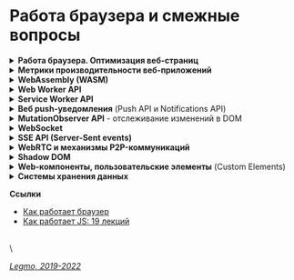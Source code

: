 # Работа браузера и смежные вопросы

<details>

<summary><strong>Работа браузера. Оптимизация веб-страниц</strong></summary>

* "дорогие" операции. `Relayout` / `repaint`
* "дорогие" операции чтения (getComputedStyle() и т.д.)

**Общая схема работы**

* Получение ресурсов (`Fetching`) - скачиваем
* Парсинг (`Parsing`)
  * `DOM` (Document Object Model) — абстрактное представление HTML-документа. Дерево
  * `CSSOM` (CSS Object Model) — абстрактное представление правил CSS в виде дерева.
    * Чтение стилей приостанавливает чтение кода страницы
    * Благодаря оптимизациям (например, сканеру предзагрузки) стили могут не блокировать чтение HTML,
    * Но они точно блокируют выполнение JS - в скрипте могут использоваться CSS-селекторы для выборки элементов.
  * по ходу натыкается на блокирующие элементы, например скрипты - приостанавливают обработку до своей полной загрузки.
* `Render Tree` - объединяет DOM и CSSOM в общее дерево рендеринга
  * в Render tree попадают только видимые элементы.
  * Для элементов у которых display: none, вычисления не будут производиться,
  * элементы с visibility: hidden будут участвовать в Layout/Reflow, так же как и псевдоэлементы, у которых имеется заполненное свойство content (div::before{content:”Hello”}), хотя их нет в DOM.
* `Layout` - вычисление позиции и размеров элементов.
  * «Расставляем» элементы на странице -> получаем `Layout tree`
  * все дальнейшие повторные операции правильнее называть `Reflow`. Иногда этот процесс называется просто Layout, во всех случаях.
  * Определение размеров и местоположений элементов происходит не за один проход по дереву, проход может происходить несколько раз, если элементы встречающиеся позже, влияют на предыдущие элементы. В целом это очень сложная процедура, требующая значительных вычислительных ресурсов.
  * если элементы не влияют на расположение и размеры других элементов, то их положение и размеры можно просчитать за один подход.
  * Именно поэтому при вёрстке макетов рекомендуется «находиться в потоке» — чтобы браузеру не приходилось несколько раз пересчитывать один и тот же элемент, так страница отрисовывается быстрее.
  * `Глобальный Layout` — процесс просчёта всего дерева полностью, то есть каждого элемента.
  * `Инкрементальный Layout` — просчитывает только часть.
* `Paint` - отрисовка
  * `Repaint` для последующих повторных операций.
  * Размера и положения элементов недостаточно чтобы отобразить страницу. Нужно знать каким образом «покрасить» эти элементы. На этапе Paint/Repaint браузер обходит Layout Tree и создает записи о том как будут отрисованы элементы на странице(позиция x,y, ширина, высота, цвет).
  * ресурсоемкий процесс, поэтому для хорошей отзывчивости вашей страницы, необходимо свести к минимуму операции которые вызывают Repaint. Вызвать Repaint могут изменения свойств color, background, visibility и подобных, в общем свойств которые не изменяют размеров и положения элемента
  * Если какие либо из этих свойств изменяются при анимации, тогда происходит Repaint элементов которые были затронуты и слои (об этом подробнее в разделе о Composite) к которым принадлежат эти элементы обрабатываются GPU.
  * каждый раз когда вызывается Reflow, за ним вероятнее всего последует Repaint элемента. То есть если вы измените элементу свойство width, произойдет Reflow, а затем и Repaint затронутых элементов.
* Композитинг (`Compositing`) — разделение содержимого страницы на «слои», которые браузер будет перерисовывать
  * Эти слои друг от друга не зависят, из-за чего изменение элемента в одном слое не затрагивает элементы из других слоёв, и перерисовывать их становится не нужно.
  * пора конечной отрисовки элементов на странице. Для этого браузер на этапе Composite группирует различные элементы по слоям, растрирует эти слои, то есть отрисовывает пиксели и затем объединяет эти слои в готовую страницу в отдельном потоке композитора (compositor thread ). Все это делается для повышения производительности страницы. Теперь при скролле страницы достаточно просто сдвинуть в необходимый отрисованный слой и заново объединить слои в потоке композитора.
  * Так как размеры слоев могут быть достаточно большими, поток композитора также разделяет их на части (Tiles) и отрисовывает в первую очередь те части, которые видны в данный момент в окне браузера.
  * Layout, и Paint работают за счёт CPU (central process unit), поэтому относительно медленные. Плавные анимации при таком раскладе невероятно дорогие.
  * Для плавных анимаций в браузерах предусмотрен композитинг (Compositing).
  * Именно из-за разнесения элементов по разным композиционным слоям свойство transform не так сильно нагружает браузер. Поэтому чтобы анимации не тормозили, их рекомендуется делать с применением transform и opacity.
  * этап Composite происходит в отдельном потоке композитора, а не в основном, то вычисления в JS никак не влияют на него. Даже если вся страница подвиснет из-за бесконечного цикла в JS, анимация которая реализована с помощью transform, opacity продолжит свое выполнение.
  * Благодаря тому что элементы расположены на отдельных слоях, Reflow и Repaint для элементов одного слоя не затрагивают элементы на остальных слоях, но бывают исключения
* `Reflow` (`Relayout`, `Layout`) и `Repaint` - перестановка и перерисовка
  * Браузер перерисовывает экран каждый раз, когда на странице происходят какие-то изменения.
  * Reflow срабатывает когда вы
    * меняете св-во стиля, которое отвечает за положение и размеры элемента — идёт Reflow всех элементов, на которые могут повлиять эти изменения
    * пытаетесь получить метрики элемента с помощью JS (`elem.getBoundingClientRect()`, `elem.offsetLeft`, `elem.clientLeft` и т.д.),
    * производите скроллинг
    * запускаете выполнение события.
  * Reflow могут быть подвергнуты как отдельные ветки Render Tree, так и все дерево.
  * Чем глубже вложенность элемента в Render Tree — тем больше элементов будут затронуты при Reflow. Поэтому сохраняйте структуру документа как можно более плоской.
  * Так же следует уменьшить количество CSS правил и избавиться от правил которые вы не используете.
  * Layout / Reflow происходит в основном потоке браузера — там же где исполняется JS, крутится Event Loop и т. д. Когда исполняется тяжелый JS-код, Reflow будет блокирован => интерактивность страницы также будет заблокирована.
  * Один цикл обновления (перерисовки страницы) — это `animation frame`.

**Общие рекомендации**

* Обращаться к DOM как можно реже.
  * Если обратился — сохрани элемент в переменной, чтоб не искать повторно
* Минимизируйте перерисовку (`Repaint`) и перестановку (`Reflow`).
  * Минимизировать изменения компоновки и геометрии (требуют перестановки Reflow, а потом Repaint):
    * Добавляются или удаляются визуальные элементы DOM
    * Элемент меняет положение
    * Элементы меняют размер (из-за полей, отступов, толщины границы, ширины, высоты и т. Д.)
    * Изменения содержимого, например, изменения текста или изображения заменены на другой размер
    * Отрисовка начальной страницы
    * Размер окна браузера изменен
  * Объединить несколько изменений DOM и изменений стиля в один пакет и применить их все сразу.
  *
  * ПОЧЕМУ:
    * `Reflow` / `Relayout`. Когда изменяется геометрия элемента (ширина и высота) - браузер пересчитывает геометрическое значение элемента и геометрию / положение других элементов, затронутых изменением. Например, border стал толще или к абзацу добавили текст. Браузер делает недействительными части дерева визуализации и перестраивает дерево визуализации.
    * `Repaint` - после завершения перекомпоновки браузер перерисовывает затронутую часть,
* Минимизировать количество запросов информации о макете
  * Избегать получения информации о макете:
    * `offset`: offsetTop, offsetLeft, offsetWidth, offsetHeight
    * `scroll`: scrollTop, scrollLeft, scrollWidth, scrollHeight
    * `client`: clientTop, clientLeft, clientWidth, clientHeight
    * `getComputedStyle()`
  * В процессе смены стиля лучше не использовать ни один из вышеперечисленных атрибутов.
  * Если запросил — назначь ее локальной переменной, и потом бери оттуда.
  *
  * ПОЧЕМУ:
    * браузеры используют "очереди", чтобы оптимизировать количество `Reflow` и выполнять их партиями. При запросе информации о макете (смещения, значения прокрутки или вычисляемую информацию о стиле) — браузер обновляет очередь и применяет все изменения, чтобы вернуть обновленное значение.
    * Информация о макете, возвращаемая этими свойствами и методами, должна быть обновлена, поэтому браузер должен выполнить изменения и переформатировать очередь отрисовки, чтобы вернуть правильное значение.
* Уменьшить количество `агентов событий`
  * Когда на странице много элементов, и каждый из них привязан к одному или нескольким событиям (например, `onclick`), это может повлиять на производительность.
  * Чем больше узлов DOM нужно получить и изменить, тем медленнее приложение.
  * Кроме того, дополнительные события требуют времени обработки, и браузеру необходимо отслеживать каждое событие, которое потребляет память.

**Критические этапы рендеринга (Critical Rendering Path)**

Последовательность шагов, которые выполняет браузер, когда преобразуется HTML, CSS и JS в пиксели на экране.\
Оптимизация этих шагов улучшает производительность рендера.

CRP состоит из работы с:

* Document Object Model (DOM),
* CSS Object Model (CSSOM),
* деревом рендера (render tree)
* компоновкой объектов (layout)

Объектная модель документа DOM создаётся в тот момент, когда браузер парсит HTML. Этот HTML может запрашивать JavaScript, который может модифицировать DOM. HTML может запросить стили, которые участвуют в создании CSS Object Model. Движок браузера комбинирует эти две объектные модели, чтобы создать дерево рендера (render tree). Компоновка (layout) определяет размеры и позицию каждого элемента на странице. Как только компоновка определена - пиксели отрисовываются на экране.

* [MDN - Критические этапы рендеринга](https://developer.mozilla.org/ru/docs/Web/Performance/Critical\_rendering\_path)
* [MDN - Понимание критического пути рендеринга](https://habr.com/ru/post/320430/)
* [MDN - Web Performance (ru)](https://developer.mozilla.org/ru/docs/Web/Performance)

***

**Советы по оптимизации рендеринга web-страниц (разбирать)**

**Оптимизация производительности рендеринга**

* в первую очередь загружать критические запросы (html,css, шрифты...). Т.е. управлять приоритетом загрузки статического контента. Например через `<link rel="preload">`
* Использование CSS-спрайтов
* Уменьшите количество HTTP-запросов. Используйте поддомены для параллельного скачивания
* Оптимизация изображений - формат, размер, вектор, CSS-графика...
* Оптимизировать количество шрифтов
* JS - избегать лишних зависимостей
* Используйте CDN для загрузки популярных JavaScript библиотек
* минимизация CSS & JS
* Разделение кода (code splitting) - ленивая загрузка, динамический импорт... Подгружать не самые важные вещи только когда они понадобятся
* кэширование - на стороне сервера, на стороне клиента ( HTTP-заголовок Expires )

***

* JS.
  * не блокировать пользовательский интерфейс
  * эффективно использовать память
  * избегать использования setTimeout() и setInterval() для обновления внешнего вида элементов страниц.
  * переносить длительные вычисления в [`веб-воркеры`](browser.md).
  * для изменений в DOM использовать микро-задачи, разбитые на N кадров.
* Прочее
  * уменьшить сложность CSS селекторов.
  * Уменьшите число элементов, для которых вычисляем стили. Лучше менять стиль N элементов, а не всю стр.
  * Стараться не менять этих свойств: ширина, высота, позиция элемента (геометр. характеристики) — они требуют изменения макета.
  * Использовать flexbox вместо старых моделей создания макетов - работает быстрее, дает сильный прирост производительности.
  * Избегайте периодического изменение параметров элементов и их последующего считывания. Т.е. меняю стиль элемента ( например, динамически добавляю CSS-класс), а потом считываю его параметры (вроде offsetHeight или offsetWidth) из предыдущего кадра => браузеру надо применить изменения стиля, создать макет и возвратить нужные данные.
  * Избегать анимации свойств элементов, которые вызывают изменение макета страницы (например width и height)

Если вы хотите оптимизировать своё приложение с учётом особенностей рендеринга страниц, существует пять основных областей, которые вы можете контролировать, и на которые нужно обратить внимание.

* **JavaScript**. В предыдущих материалах этой серии мы рассказывали о том, как писать оптимизированный JS-код, не блокирующий пользовательский интерфейс, эффективно использующий память и реализующий другие полезные техники. Когда речь идёт о рендеринге, нам нужно учитывать то, как JS-код будет взаимодействовать с элементами DOM на странице. JavaScript может вносить множество изменений в пользовательский интерфейс, особенно если речь идёт об одностраничных приложениях.
* **Вычисление стилей**. Это — процесс определения того, какое CSS-правило применяется к конкретному элементу с учётом соответствующих этому элементу селекторов. После определения правил осуществляется их применение и вычисление итогового стиля для каждого элемента.
* **Формирование макета страницы**. После того, как браузер узнает о том, какие стили применяются к элементу, он может приступить к вычислению того, как много места на экране займёт этот элемент, и к нахождению его позиции. Модель макета веб-страницы указывает на то, что одни элементы могут влиять на другие элементы. Например, ширина элемента может влиять на ширину дочерних элементов, и так далее. Всё это означает, что процесс формирования макета — это задача, требующая интенсивных вычислений. Кроме того, вывод элементов выполняется на множество слоёв.
* **Отрисовка**. Именно здесь выполняется преобразование всего, что было вычислено ранее, в пиксели, выводимые на экран. Этот процесс включает в себя вывод текста, цветов, изображений, границ, теней, и так далее. Речь идёт о каждой видимой части каждого элемента.
* **Компоновка**. Так как части страницы вполне могут быть выведены на различных слоях, их требуется совместить в едином окне в нужном порядке, что приведёт к правильному выводу страницы. Это очень важно, особенно — для перекрывающихся элементов.

**Оптимизация JS-кода**

JavaScript-код часто приводит к изменению того, что можно наблюдать в браузере. Особенно это актуально для одностраничных приложений. Вот несколько советов, касающихся оптимизации JS для улучшения процесса рендеринга страниц.

* Избегайте использования функций setTimeout() и setInterval() для обновления внешнего вида элементов страниц. Эти функции вызывают коллбэк в некоторый момент формирования кадра, возможно, в самом конце. Нам же нужно вызвать команду, приводящую к визуальным изменениям, в начале кадра, и не пропустить его.
* Переносите длительные вычисления в веб-воркеры.
* Используйте для выполнения изменений в DOM микро-задачи, разбитые на несколько кадров. Этим следует пользоваться тогда, когда задача нуждается в доступе к DOM, а доступ к DOM, из веб-воркера, например, получить нельзя. Это означает, что большую задачу нужно разбить на более мелкие и выполнять их внутри requestAnimationFrame, setTimeout, или setInterval, в зависимости от особенностей задачи.

**Оптимизация CSS**

Модификация DOM путём добавления и удаления элементов, изменения атрибутов и других подобных действий приведёт к тому, что браузеру придётся пересчитать стили элементов, и, во многих случаях, макет всей страницы, или, по крайней мере, некоторой её части. Для оптимизации процесса рендеринга страницы учитывайте следующее.

* Уменьшите сложность селекторов. Использование сложных селекторов может привести к тому, что работа с ними займёт более 50% времени, необходимого для вычисления стилей элемента, остальное время уйдёт на конструирование самого стиля.
* Уменьшите число элементов, для которых нужно выполнять вычисление стилей. То есть, лучше, если изменение стиля будет направлено на несколько элементов, а не на всю страницу.

**Оптимизация макета**

Пересчёт макета страницы может требовать серьёзных системных ресурсов. Для оптимизации этого процесса примите во внимание следующее.

* Уменьшите число ситуаций, приводящих к пересчёту макета. Когда вы меняете стили, браузер выясняет, требуется ли пересчёт макета для отражения этих изменений. Изменения свойств, таких, как ширина, высота, или позиция элемента (в целом, речь идёт о геометрических характеристиках элементов), требуют изменения макета. Поэтому, без крайней необходимости, не меняйте подобные свойства.
* Всегда, когда это возможно, используйте модель flexbox вместо более старых моделей создания макетов. Эта модель работает быстрее, чем другие, что может дать значительный прирост производительности.
* Избегайте модели работы с документом, предусматривающей периодическое изменение параметров элементов и их последующее считывание. В JavaScript доступны параметры элементов DOM (вроде offsetHeight или offsetWidth) из предыдущего кадра. Считывание этих параметров проблем не вызывает. Однако, если вы, до чтения подобных параметров, меняете стиль элемента (например, динамически добавляя к нему какой-то CSS-класс), браузеру потребуется потратить немало ресурсов для того, чтобы применить изменения стиля, создать макет и возвратить в программу нужные данные. Это может замедлить программу, подобного стоит избегать всегда, когда это возможно.

**Оптимизация отрисовки**

Часто эта задача отнимает больше всего времени, поэтому важно избегать ситуаций, приводящих к перерисовке страницы. Вот что здесь можно сделать.

* Изменение любого свойства, за исключений трансформаций и изменений прозрачности, приводит к перерисовке. Используйте эти возможности умеренно.
* Если ваши действия вызвали пересчёт макета, это приводит и к вызову перерисовки страницы, так как изменения геометрических параметров элемента ведут и к его визуальным изменениям.
* Уменьшайте области страниц, которые необходимо перерисовывать, грамотно управляя расположением слоёв и анимацией.

**Оптимизация производительности анимаций**

Как и за всё остальное в этом мире, за анимацию надо платить. При этом анимирование некоторых свойств обходится «дешевле», чем анимирование других. Например, анимирование свойств width и height элемента приводит к изменению его геометрии и может привести к тому, что другие элементы на странице переместятся или изменят размер. Этот процесс называется формированием макета страницы. Об этом мы говорили в одном из предыдущих материалов.

В целом, следует избегать анимации свойств элементов, которые вызывают изменение макета страницы или её перерисовку. Для большинства современных браузеров это означает ограничение анимациями opacity и transform.

**Ссылки**

* [Высокопроизводительная работа JS-Dom](https://russianblogs.com/article/26561365280/)
* [Дока - Как браузер рисует страницы](https://doka.guide/js/how-the-browser-creates-pages/)
* [Medium - Reflow, Repaint, Composite — что это и как это работает?](https://rashidovr.medium.com/reflow-repaint-composite-%D1%87%D1%82%D0%BE-%D1%8D%D1%82%D0%BE-%D0%B8-%D0%BA%D0%B0%D0%BA-%D1%8D%D1%82%D0%BE-%D1%80%D0%B0%D0%B1%D0%BE%D1%82%D0%B0%D0%B5%D1%82-a777c5760295)
* [Как работает JS: движки рендеринга веб-страниц и советы по оптимизации их производительности](https://habr.com/ru/company/ruvds/blog/351802/)
* [Как работает браузер](https://www.html5rocks.com/ru/tutorials/internals/howbrowserswork/)
* [Mozilla Firefox - документация по инструментам разработчика Firefox](https://developer.mozilla.org/ru/docs/Tools)
* [Как работает JS: движки рендеринга веб-страниц и советы по оптимизации их производительности](https://habr.com/ru/company/ruvds/blog/351802/)
* [Оптимизация веб-страницы: подробное руководство (2017)](https://proglib.io/p/web-optimization)
* [Руководство разработчика по оптимизации скорости работы веб-сайтов](https://zen.yandex.ru/media/nuancesprog/rukovodstvo-razrabotchika-po-optimizacii-skorosti-raboty-vebsaitov-5f591dc3deed59545af749b5)
* [MDN - Критические этапы рендеринга](https://developer.mozilla.org/ru/docs/Web/Performance/Critical\_rendering\_path)
* [MDN - Понимание критического пути рендеринга](https://habr.com/ru/post/320430/)
* [MDN - Web Performance (ru). ИЗУЧАТЬ!](https://developer.mozilla.org/ru/docs/Web/Performance)

\


</details>

<details>

<summary><strong>Метрики производительности веб-приложений</strong></summary>

Есть много разных метрик - люди смотрят сайт с разных устройств, из разных стран, на разных браузерах, с интернетом разной скорости...\
Поэтому используют `многомерное (многовариантное) тестирование`

Раньше использовали метрику «PageLoad» — однократное измерение времени открытия страницы. Но сейчас всё сложнее.\
\


**Core Web Vitals**

Набор показателей, для измерения фактической производительности веб-сайта\
Представлен Google в 2019 году.

Эти метрики измеряются во всех браузерах на базе Chrome. Для Desktop и Android.\
Включая робота Googlebot, который использует эти оценки, чтобы влиять на рейтинг страницы.

Метрики Core Web Vitals

* `Показатель первого контента` (First Contentful Paint, FCP)
  * сколько времени требуется, чтобы показать пользователю, что запрос получен и страница загрузится/
  * Например - отображение title страницы на вкладке браузера
* `Показатель наиболее объемного контента` (Largest Contentful Paint, LCP)
  * сколько времени требуется, чтобы браузер отобразил на экране наибольший объем содержимого.
* `Совокупный сдвиг макета` (Cumulative Layout Shift, CLS)
  * измеряет, насколько содержимое страницы перемещается по мере загрузки и рендеринга другого содержимого
  * Сдвиги макета, которые передвигают важный контент, действительно неприятны в использовании.
* `Задержка первого входа` (First Input Delay, FID)
  * действительно ли страница уже загружена, когда пользователь думает, что видит готовую страницу.
  * Если браузер загружает, анализирует и запускает JavaScript, когда пользователь нажимает на страницу, будет задержка, пока браузер не сможет обработать событие и инициировать событие клика. FID измеряет эту задержку.
* `Время до первого байта` (Time To First Byte, TTFB)
  * время, пока сервер не вернет первый байт данных
* `Индекс скорости` (Speed Index, SI)
  * измеряет видимые изменения во время загрузки веб-страницы, чтобы определить, когда пользователь считает, что веб-страница загружена.
* `Время до интерактивности` (Time to Interactive, TTI)
  * показатель `Chrome Lighthouse`, который измеряет время, необходимое для того, чтобы страница стала полностью интерактивной, включая отрисовку, завершение JavaScript и завершение браузером своих фоновых задач.
* `Общее время блокировки` (Total Blocking Time, TBT)
  * время, когда ввод данных пользователем откладывается из-за фоновых задач браузера, таких как обработка JavaScript или синтаксический анализ CSS.
  * Измеряет, насколько загружен браузер, чтобы загрузить вашу веб-страницу.
* ### \`\` ()

\
\


**ДРУГИЕ МЕТРИКИ**

**Метрики производительности сайта**

* Время появления заголовка
  * от запроса до момента когда заголовок вашего сайта появляется на вкладке браузера
  * определяется скоростью доставки с исходного сервера в браузер пользователя
* Время рендеринга
  * от запроса до отображения содержимого в окне
* Время начала взаимодействия
  * от запроса до момента когда пользователь может что-то сделать на странице
* Время работы DNS
  * сколько требуется провайдеру DNS для преобразования доменного имени в IP-адрес
* Время соединения
  * от запроса до установления соединения между браузером и сервером
* Время до первого байта
  * от запроса до получения первого байта
  * Порядок, в котором пользователи получают информацию, важен, и некоторые небольшие изменения в вашем коде могут повысить этот показатель производительности веб-сайта.
  * Статический контент, который кажется одинаковым для всех пользователей, должен быть отделен от динамического контента, специфичного для отдельного посетителя. Таким образом, пользователи сразу же получат ваш контент, ожидая загрузки более медленного персонализированного контента.
* Время до последнего байта
  * Качество вашего кода и запросов к базе данных играют большую роль в этом показателе.\


\


**Сложность контента и метрики производительности сайта**

* Общий вес
  * Общее количество байтов, которые получает пользователь.
  * Средний размер страницы в 2010 - 0,7 mb (702 kb)
  * Средний размер страницы в 2016 - 2,3 mb
  * Средний размер страницы в 2022 - 4,6 мб
* Общее количество assets
  * в данном случае важно именно количество, а не вес каждого. Несколько крупных загрузятся быстрее чем много мелких.
  * Поэтому используется объединение, спрайты картинок и т.д.
  * `assets` (в данном контексте) — наборы файлов, которые используются на HTML-странице.Файлы css, скрипты, изображения, шрифты... Иногда так называют только css- и js-файлы.
  * Основной подход – все css- и js-файлы собираются в папке, там они объединяются, и уже оттуда они подключаются в HTML-код. При объединении файлов может использоваться сжатие (минификация) – удаление лишних пробелов, переводов строк, комментариев и т.д.
* Сторонние домены
  * чем меньше ресурсов расположено на сторонних доменах - тем больше контроля.
  * желательно размещать все ресурсы на своем домене или на проверенных доменах, которым доверяю\
    \


**Поведение пользователя и метрики производительности сайта**

* Частота ошибок сайта
  * Среднее количество проблемных запросов по сравнению с общим количеством запросов.
  * Например, может увеличиться количество ошибок при высоких нагрузках - когда много пользователей одновременно запрашивают ресурс с сервера.
* Показатель отказов
  * когда пользователь быстро уходит с сайта, не просмотрев его толком
  * Возможными причинами высоких показателей отказов могут быть плохо подобранные ключевые слова, медленная загрузка или неприятный графический дизайн.
* Топ страниц
  * отслеживать какие страницы сайта самые популярные => можно сделать вывод: что нужно пользователям, и доработать сайт
* Показатель конверсии
  * позволяет вам узнать, делают ли пользователи то, что вы хотите, когда они посещают ваш сайт.
  * Коэффициент конверсии рассчитывается путем простого деления количества уникальных посетителей на количество конверсий.\
    \


**Реальная и воспринимаемая производительность**

Прежде всего важна «воспринимаемая произодительность».\
Например, реализация ленивой загрузки технически может сделать ваш сайт быстрее, но добавление индикатора прогресса к отдельным ресурсам по мере их загрузки заставляет пользователей лучше осознавать проходящее время, поэтому они на самом деле воспринимают сайт как загружаемый медленно. Если вы собираетесь использовать ленивую загрузку, не забудьте убрать индикатор.\
\


**Ссылки**

* [Измерение веб-производительности в 2021 году: полное руководство](https://webformyself.com/izmerenie-veb-proizvoditelnosti-v-2021-godu-polnoe-rukovodstvo/)
* [Habr - Lighthouse. Руководство по оптимизации сайтов для начинающих](https://habr.com/ru/company/htmlacademy/blog/585866/)
* [Firefox Profiler - Оф. документация (en)](https://profiler.firefox.com/docs/#/)
* [Habr - Метрики производительности для исследования невероятно быстрых веб-приложений (2019)](https://habr.com/ru/company/ruvds/blog/470872/)
* [Измеряем производительность веб-приложений. Progressive Web Metrics: что это, зачем нужно и как использовать (2017)](https://gb.ru/posts/what\_is\_pwm)
* [MDN - Основы производительности](https://developer.mozilla.org/ru/docs/Web/Performance/Fundamentals)
* [Habr - Чем измерить метрики производительности приложения (2022)](https://habr.com/ru/company/2gis/blog/659239/)
* [14 важных показателей производительности сайта, которые вам стоит использовать (en)](https://www.keycdn.com/blog/website-performance-metrics)

\


</details>

<details>

<summary><strong>WebAssembly (WASM)</strong></summary>

Что это?
- Изначально задуман как путь преобразования программ, не написанных на JS (например, на C), в форму, которая может выполняться в ядре JS.
- Берём программу на C, прогоняем её через специальную программу-транспилятор, на выходе получаем некий код, который может выполняться ядром JS (например, можно запустить игровой движок Unreal в браузере).
- WASM — формат представления, отчасти напоминающий код ассемблера (отсюда название), который может обрабатываться ядром JS.
- При этом пропускается фаза разбора/компиляции, обычно выполняемая ядром JS. Разбор/компиляция программ, предназначенных для преобразования в формат WASM, выполняется заранее (AOT, Ahead Of Time); при этом распространяется программа в двоичной форме, готовая для выполнения ядром JS с минимальной обработкой. Это позволяет повысить быстродействие.
- Также позволяет расширить возможности применения на веб-платформе других языков, кроме JS. Например, если язык Go поддерживает многопоточное программирование, а JS (язык) — нет, WASM обеспечивает возможности преобразования таких программ Go в форму, понятную для ядра JS, без необходимости поддержки потоков в самом языке JS. WASM устраняет необходимость добавления в JS новых возможностей, в основном/исключительно предназначенных для использования транспилированными программами из других языков. Это означает, что развитие функциональности JS может оцениваться (комитетом TC39) без необходимости отвлекаться на интересы/потребности других языковых экосистем, сохраняя для других языков реальный путь на веб-платформу.
- WASM эволюционирует и постепенно превращается в своего рода кроссплатформенную виртуальную машину (VM), на которой программы могут компилироваться однократно и выполняться в разных системных средах. Таким образом, WASM существует не только для веб-платформ и не ограничивается JS.
- WASM позволяет другим языкам работать в ядре JS


WebAssembly (WASM) — бинарный формат, позволяющий запускать код в браузере

Точнее: бинарный формат инструкций для стековой виртуальной машины. WebAssembly спроектирован как портативная цель компиляции для высокоуровневых языков, таких как C/C++/Rust, которую можно развертывать в web для клиентских и серверных приложений.

Представляет собой переносимое абстрактное синтаксическое дерево, обеспечивающее как более быстрый анализ, так и более быстрое выполнение кода, чем JavaScript.

Это эффективный низкоуровневый байт-код для веб-приложений. Wasm даёт возможность разработки функционала веб-страниц на языках, отличных от JavaScript (например, это C, C++, Rust и другие). Код на этих языках компилируется (статически) в WebAssembly. В результате получается веб-приложение, которое быстро загружается и отличается очень высокой производительностью.

**Зачем?**

* быстро исполнять код в браузере. Быстрее чем JavaScript — в идеале, со скоростью света родного кода нашего процессора.
* Zero configuration — решение «из коробки», без установки, нужен только браузер.
* Безопасно — новая технология не должна создавать новых угроз.
* Кросс-платформенно — у нас есть несколько платформ, включая мобильные, несколько операционных систем.
* Удобно для разработчиков — нужны удобные средства разработки и отладки.

В принципе,эту задачу решает JS. Что плохо: нужен плагин и/или runtime ⇒ нет zero configuration. У JS есть внутренние ограничения, которые уже не позволят сделать его радикально быстрее.

Потенциальные альтернативы (не прижились):

* NaCl (Native Client) - Google
* PNaCl (Portable Native Client) - LLVM IR subset.
* asm.js - Mozilla

**Преимущества WebAssembly**

* Скорость — почти как родной код.
* Эффективность — бинарный формат, быстрый парсинг и компиляция.
* Портируемость — все браузеры и операционные системы.
* Безопасность — запуск в sandbox.
* Удобство отладки — поддержка отладки в браузерах, отладчик есть уже сейчас.
  * Открытый стандарт — то есть это уже не инициатива отдельной компании, пытающейся «перетянуть одеяло на себя». Стандарт уже принят, в 2017 году.

**Так что же такое WebAssembly?**

* Бинарный формат
* НЕ язык программирования, а байт-код. Мы же не называем Java-байткод языком программирования.
* Загружается в браузер и исполняется в браузере. Формально, WebAssembly исполняется JavaScript-движком, а не самим браузером, поэтому есть и другие варианты исполнения, например, под NodeJS.
* Исполняется виртуальной машиной. Это простая стековая машина с памятью, простота позволяет легко реализовать её для любого современного процессора.
* НЕ имеет ничего общего с Web, кроме того что общается с внешним миром через JavaScript. Действительно, WebAssembly это просто виртуальная машина, имеющая память и исполняющая инструкции.

**Unsorted** WebAssembly - это просто куски кода внутри js-программы которые работают максимально быстро. Также и WebCL(использование параллельных вычеслений на видеокарте)

Просто js работает в 2-5 раз медленнее чем аналогичная программа на Си (производительность отжирает интерпретатор). Для преодоления этой проблемы в js внедряют WebAssembly и WebCL чтобы добиться максимально возможной производительности

Улучшение JavaScript: Реализуйте все критичные вещи на wasm и импортируйте его как стандартный JavaScript модуль.

WebAssembly определяет абстрактное синтаксическое дерево (как и JavaScript) в бинарном формате. Вы можете писать код и чистить его от ошибок в текстовом формате. WebAssembly легко читаем.

Улучшение для браузеров: Браузеры будут понимать бинарный формат, а это значит, что разработчики смогут компилировать бинарники, которые можно сжать гораздо больше, чем используемые сегодня текстовые файлы с JavaScript. Чем меньше файл, тем быстрее загрузка. В зависимости от возможностей оптимизации времени компиляции, код на WebAssembly может передаваться и запускаться быстрее, чем на JavaScript!

Цель для компиляции: Возможность другим языкам, получить первоклассную двоичную поддержку через весь стек веб-платформы.

WebAssembly может увеличить скорость JavaScript в разы!

WebAssembly позволяет использовать больше языков в веб-разработке

WebAssembly добавляет вещи, которые большинство JS разработчиков не хотят видеть в JavaScript. Сама функциональность нужна, но вот в JavaScript ей места точно нет. Тем более, что мы можем получить все эти функции с помощью компиляции с других языков программирования.

Фактически, WebAssembly предоставляет нам альтернативный компилятор — созданный специально для этих целей.

Теперь, нам будет гораздо легче портировать код, который сильно зависит от, например, совместно используемых цепочек памяти. Я уверен, что написать компилятор для WebAssembly будет легче, чем написать компилятор для JavaScript, а все потому, что первый гарантирует лучший перенос функций языка в заданное абстрактное синтаксическое дерево.

То, что все старые языки программирования теперь без проблем могут быть использованы в Сети — это хорошо, однако главное не в этом.

WebAssembly является отличным основанием для разработчиков начать работу над новыми языками программирования.

\


WebAssembly или wasm – это низкоуровневый формат байт-кода для клиентских скриптов на стороне браузера.

При компиляции в WebAssembly вы делаете свою программу доступной для всех платформ, на которых поддерживается wasm, другими словами, для всех браузеров (и не только)

На практике WebAssembly реализуется разработчиками браузеров на основе существующего JavaScript-движка. По сути, он предназначен для замены JavaScript как целевого языка. Например, вместо компиляции TypeScript в JavaScript его разработчики теперь могут компилировать свой код в WebAssembly. Иными словами, это не новая виртуальная машина, это новый формат для той же самой виртуальной машины JavaScript, которая включена в каждый браузер. Это позволит использовать существующую инфраструктуру JavaScript без использования самого JavaScript.

Во-первых, новый формат WebAssembly обещает значительное увеличение производительности парсинга - тип бинарного формата, используемый в WebAssembly, может быть декодирован гораздо быстрее, чем JavaScript может быть пропарсен (эксперименты показывают более чем 20-кратную разницу). Это позволит использовать в вебе ПО, которое раньше было бы нецелесообразно разрабатывать, например: виртуальные машины, виртуальную реальность, распознавание изображений и многое другое.

Больше не придётся использовать JavaScript для веба, только потому что это единственное, что выполняется в браузере. JavaScript имеет плохую репутацию, хотя на самом деле это хороший язык в том, для чего он предназначен: позволяет быстро писать небольшие скрипты. Однако в настоящее время вы вынуждены использовать его для всего, что запускается в вебе, и это проблема для многих крупных проектов.

WebAssembly можно будет переносить на другие платформы. Это означает, что, если вы пишете программное обеспечение на языке, который компилируется в WebAssembly, вы сможете запустить его на .NET.

\


В отличие от других подходов для достижения нативного опыта, WebAssembly не требует встроенных плагинов, а запускается внутри веб-платформы. Это значит, что разработчики могут интегрировать библиотеки WebAssembly для сложных вычислительных процессов (сжатие данных, распознавание лиц) в существующие JavaScript-приложения для снижения нагрузки.

WebAssembly – это инициатива, направленная на создание безопасного, переносимого и быстрого для загрузки и исполнения формата кода, подходящего для Web. WebAssembly – это не язык программирования. Это – цель компиляции, у которой имеются спецификации текстового и бинарного форматов. Это означает, что другие низкоуровневые языки, такие, как C/C++, Rust, Swift, и так далее, можно скомпилировать в WebAssembly. WebAssembly даёт доступ к тем же API, что и браузерный JavaScript, органично встраивается в существующий стек технологий. Для компиляции кода в формат WebAssembly используется Emscripten.

Emscripten – это компилятор из байт-кода LLVM в JavaScript. То есть, с его помощью можно скомпилировать в JavaScript программы, написанные на C/C++ или на любых других языках, код на которых можно преобразовать в формат LLVM.

Веб-приложения, написанные на WebAssembly, могут запускаться на скорости, близкой к нативной, потому что весь код анализируется и компилируется преждевременно. Браузер сразу видит инструкции на машинном языке, которые он может сразу проверить, оптимизировать и запустить.

В каком-то смысле WebAssembly меняет работу веб-разработчика и фундаментальные свойства веба. С помощью WebAssembly и сопутствующего набора инструментов программы, написанные на C и C++, могут быть перемещены в веб для запуска с близкой к нативным приложениям производительностью. Мы ожидаем, что, с развитием WebAssembly, вы сможете поступать так же с языками создания мобильных приложений – то есть, Java, Swift и C#.

\


**Время загрузки**

Для того, чтобы запустить JavaScript-программу, браузеру сначала нужно загрузить все .js-файлы, которые хранятся и передаются по сети в виде обычного текста.

Wasm — это низкоуровневый язык, похожий на ассемблер. WebAssembly-программы загружаются браузером быстрее, так как через интернет нужно передать уже скомпилированные файлы в весьма компактном бинарном формате.

**Выполнение**

Сегодня wasm-программы выполняются лишь на 20% медленнее чем машинный код. Это, без сомнения, достойный результат. Ведь речь идёт о формате, который компилируется в особом окружении и запускается с применением множества ограничений, которые обеспечивают высокий уровень безопасности. Подобное замедление в сравнении с машинным кодом в этом свете выглядит не таким уж и большим. Кроме того, в будущем ожидается повышение производительности wasm-кода.

Ещё интереснее то, что wasm платформенно-независим. Его поддержка имеется во всех ведущих браузерных движках, которые демонстрируют примерно одинаковую производительность при выполнении wasm-кода.

**Оптимизация кода**

Если рассматривать wasm в конвейере JS-движка, то окажется, что wasm-код не нуждается в анализе и в нескольких проходах компиляции. Он уже оптимизирован и готов к использованию. Т.е. мы проскакиваем несколько трудозатратных стадий.

Wasm-код оптимизируется в ходе статической компиляции. При работе с ним не нужно разбирать текстовые файлы. Благодаря wasm в нашем распоряжении оказываются бинарные файлы, которые достаточно лишь преобразовать в машинный код. Все улучшения в этот код были внесены при компиляции, которая производится до того, как он попадает в браузер. Всё это делает выполнение wasm гораздо более эффективным, так как немало шагов по превращению текста программы в оптимизированный машинный код можно пропустить.

**Ссылки:**

* [Habr - Знакомство с WebAssembly](https://m.habr.com/ru/post/342180/)
* [Habr - Как работает JS: особенности и сфера применения WebAssembly](https://habr.com/ru/company/ruvds/blog/343568/)
* [Habr - WebAssembly: начало новой эры](https://m.habr.com/ru/post/261205/)
* [Почему WebAssembly значительно изменит веб](https://apptractor.ru/info/articles/pochemu-webassembly-znachitelno-izmenyaet-veb.html)
* [Введение в WebAssembly: как устроена технология и почему она важна](https://tproger.ru/translations/introduction-to-webassembly/)
* [Википедия - WebAssembly](https://ru.wikipedia.org/wiki/WebAssembly)

\


</details>

<details>

<summary><strong>Web Worker API</strong></summary>

Веб-воркеры — это потоки, принадлежащие браузеру, которые можно использовать для выполнения JS-кода без блокировки цикла событий. Введены в HTML 5.

Ещё раз: это часть браузерного API! Не является частью JS. Просто из JS можно взаимодействовать с этими возможностями браузера. Веб-воркеры не реализованы в Node.js — там есть концепция «кластеров» или «дочерних процессов», а это уже немного другое.

Позволяет частично снять ограничения, которые накладывает на JS концепция однопоточности.

Веб-воркеры позволяют разработчику размещать задачи, для выполнения которых требуются длительные и сложные вычисления, интенсивно задействующие процессор, в фоновых потоках, без блокировки пользовательского интерфейса, что позволяет приложениям оперативно реагировать на воздействия пользователя.

Веб-воркеры позволяют выполнять тяжёлые в вычислительном плане и длительные задачи без блокировки потока пользовательского интерфейса. На самом деле, при их использовании вычисления выполняются параллельно. Перед нами настоящая многопоточность. Они отлично подходят для того, чтобы выполнять тяжёлые вычислительные операции, не замедляя работу пользовательского интерфейса.

Web workers создаются в отдельных js-файлах. Выполняются в изолированных потоках в браузере.

Страница создаёт web-worker (используя специальный файл), браузер создаст новый поток, который асинхронно загрузит этот файл. Страница, создавшая веб-воркер, может взаимодействовать с ним. Например - обмениваться с ним данными, используя JSON-объект.

Когда воркер получает сообщение и понимает, чего от него хотят, он будет выполнять вычисления самостоятельно, не блокируя цикл событий. То, чем занимается воркер, выглядит как стандартная JS-функция. Когда вычисления завершены, их результаты передаются главной странице.

**Ограничения** Веб-воркерам, из-за их многопоточной сущности, доступен лишь ограниченный набор возможностей JavaScript - из них нельзя менять DOM, вызывать методы объектов window, document, parent и ещё много чего. Всё это значит, что веб-воркеры не могут манипулировать DOM (и, таким образом, не могут прямо влиять на пользовательский интерфейс). Поначалу может показаться, что это значительно усложняет использование веб-воркеров, однако со временем, узнав о том, как правильно использовать веб-воркеры, вы начнёте воспринимать их как отдельные «вычислительные машины», в то время как то, что относится к работе с пользовательским интерфейсом, будет выполняться в коде страницы. Воркеры будут выполнять тяжёлые вычисления, и после того, как работа будет завершена, отправлять результаты на страницу, вызывающую их, код которой уже внесёт необходимые изменения в пользовательский интерфейс.

**Сценарии использования веб-воркеров**

* Рендеринг трёхмерных сцен
* Шифрование
* Предварительная загрузка данных.
* Прогрессивные веб-приложения. Прежде всего - работа с хранилищем данных на стороне клиента (IndexedDB или похожее API) .
* Проверка правописания.

**Ссылки**

* [Как работает JS: веб-воркеры и пять сценариев их использования](https://habr.com/ru/company/ruvds/blog/348424/)

\


</details>

<details>

<summary><strong>Service Worker API</strong></summary>

Сервис-воркеры — это разновидность веб-воркеров.\
Это API позволяет приложениям поддерживать оффлайновые сценарии работы, даёт программисту контроль над тем, как приложение взаимодействует с внешними ресурсами. Включает механизмы перехвата запросов, возврата кэшированных данных и кэширования новых материалов.

Service worker это скрипт, который выполняется браузером в фоне, отдельно от веб-страницы и способен выполнять функции для которых не требуется взаимодействие со страницей или пользователем. На практике Service Worker API позволяет делать такую магическую вещь, как кеширование файлов онлайн веб-приложения на локальное устройство пользователя и затем работать полностью в оффлайне, если нужно. В будущем планируется добавить такие классные вещи как синхронизация кеша в фоне, то есть даже если пользователь не находится сейчас на вашем сайте, сервис-воркер все равно сможет запуститься и скачать обновления например. А также доступ к PushApi из фона опять же (то есть при получении обновления отправить вам пуш-уведомление).

**Важные характеристики:**

* Они выполняются в собственном глобальном контексте, ServiceWorkerGlobalScope.
* Они не привязаны к конкретной странице.
* Они не имеют доступа к DOM.
* Работают только по https

Жизненный цикл сервис-воркера не имеет ничего общего с жизненным циклом веб-страницы. Воркер регистрируется в API браузера и продолжает работать, даже когда вкалдака с сайтом закрыта.

**Некоторые сценарии использования**

* Push-уведомления. Они позволяют пользователям настраивать периодические уведомления, поступающие из веб-приложений.
* Фоновая синхронизация. Этот механизм даёт возможность откладывать выполнение неких действий до тех пор, пока у пользователя не будет стабильного соединения с интернетом. При использовании системы фоновой синхронизации разработчик может быть уверен в том, что если пользователь, скажем, хочет сохранить изменения документа, отредактированного в веб-приложении без доступа к сети, эти изменения не пропадут.
* Периодическая синхронизация (ожидаемая возможность). Это API, которое предоставляет функционал для управления периодической фоновой синхронизацией.
* Работа с геозонами (ожидаемая возможность). Данная возможность позволяет приложению предоставлять пользователю полезный функционал на базе его географического положения, и, в частности, основываясь на событиях попадания пользователя в заранее заданную область.

**Ссылки**

* [Habr - Как работает JS: сервис-воркеры](https://habr.com/ru/company/ruvds/blog/349858/)
* [MDN ru](https://developer.mozilla.org/ru/docs/Web/API/Service\_Worker\_API)
* [MDN en](https://developer.mozilla.org/en-US/docs/Web/API/Service\_Worker\_API)
* [Service Workers: an Introduction (en)](https://developers.google.com/web/fundamentals/primers/service-workers/)
* [Habr - Service Workers. Инструкция по применению](https://habr.com/ru/company/2gis/blog/345552/)
* [Habr -](browser.md)
* [Habr - Подводные камни Service Workers](https://habr.com/ru/post/351194/)
* [Введение в Service Worker'ы](https://getinstance.info/articles/javascript/introduction-to-service-workers/)

\


</details>

<details>

<summary><strong>Веб push-уведомления</strong> (Push API и Notifications API)</summary>

Технология позволяет пользователям подписываться на периодические уведомления веб-приложений, которые направлены на то, чтобы сообщать подписчикам о появлении новых материалов, или возникновении событий, которые могут представлять для них интерес.

Одним из механизмом, обеспечивающих работу push-уведомлений, являются сервис-воркеры.

Пользователь получит сообщение, даже есул у него не открыта вклдака с данным сайтом, достаточно просто запустить браузер.

Более того, пользователь получит сообщение, даже если оно произошло некоторое время назад, например вчера. Т.е. ты два дня не включал компьютер, запускаешь браузер - а тебе приходит сообщение "На любимом сайте вышла новая статья про котиков". Это достигается благодаря тому, что:

1. используются промежуточные push-сервисы, например Google FСM. Т.е. новостной сайт отправляет сообщение не напрямую в мой браузер, а специальному сервису в Интернете. Сервис ставит сообщение в очередь и отправляет его нужному браузеру
2. у каждого push-сообщения есть "время жизни" (специальный параметр, задаётся прис оздании сообщения). Пока это время не истекло - push-сервис будет пытаться отправить сообщение браузеру.

Ещё там есть ключи (открытые и закрытые) - чтоб сервис push-уведомлений знал, какой сервер приложения подписал пользователя, и был уверен что это — тот же самый сервер, который отправляет уведомления конкретному пользователю. Браузер передаёт applicationServerKey (открытый ключ) push-сервису в ходе оформления подписки. Это означает, что push-сервис сможет связать открытый ключ приложения с подпиской.

Разумеется, работает это всё только в сравнительно новых браузерах, которые поддерживают Push API и Notifications API. Ну, и сервер тоже надо настроить, чтоб он мог отсылать эти самые push-сообщения

***

HTTP/2 вводит технологию Server Push, которая позволяет серверу отправлять данные в клиентский кэш по собственной инициативе. Однако, при использовании этой технологии данные нельзя отправлять прямо в приложение. Данные, отправленные сервером по своей инициативе, обрабатывает браузер, при этом нет API, которые позволяют, например, уведомить приложение о поступлении данных с сервера и отреагировать на это событие.

Именно в подобной ситуации весьма полезной оказывается технология Server-Sent Events (SSE). SSE — это механизм, который позволяет серверу асинхронно отправлять данные клиенту после установления клиент-серверного соединения.

**Ссылки**

* [Как работает JS: веб-воркеры и пять сценариев их использования](https://habr.com/ru/company/ruvds/blog/348424/)
* [Habr - HTTP/2 Server Push не так прост, как я думал](https://habr.com/ru/company/badoo/blog/331216/)

\


</details>

<details>

<summary><strong>MutationObserver API</strong> - отслеживание изменений в DOM</summary>

Web API, предоставляемое современными браузерами и предназначенное для обнаружения изменений в DOM. С помощью этого API можно наблюдать за добавлением или удалением узлов DOM, за изменением атрибутов элементов, или, например, за изменением текстов текстовых узлов.

Общая логика такая:

* в js коде объявляю, что хочу наблюдать за мутациями на этой странице. Объявляю о своём намерении я при помощи создания нового экземпляра объекта MutationObserver.
* там же указываю, что делать при появлении мутации. Например выводить сообщение в консоль, или запускать какую-то функцию
* после этого запускаю наблюдение, вывзывая у объекта MutationObserver метод observe. Здесь я указываю, за каким DOM-элементом я буду наблюдать. Все его потомки будут отслеживаться автоматически
* Метод disconnect останавливает наблюдение за изменениями.
* Метод takeRecords возвращает текущую очередь экземпляра MutationObserver, после чего очищает её. (_пока не понял, что это значит_)

**Альтернативы MutationObserver**

* Опрос (polling).
* Механизм MutationEvents.
* CSS-анимация.

**Опрос**

Самый простой и незамысловатый способ отслеживания изменений DOM — опрос. Используя метод setInterval можно запланировать периодическое выполнение функции, которая проверяет DOM на предмет изменений. Естественно, использование этого метода значительно снижает производительность веб-приложений.

**MutationEvents** API MutationEvents было представлено в 2000 году. Несмотря на то, что это API позволяет решать возлагаемые на него задачи, события мутации вызываются после каждого изменения DOM, что, опять же, приводит к проблемам с производительностью. Теперь API MutationEvents признано устаревшим и вскоре современные браузеры перестанут его поддерживать.

**CSS-анимация** Идея заключается в создании анимации, которая будет вызвана после того, как элемент будет добавлен в DOM. В момент запуска анимации будет вызвано событие animationstart. Если назначить обработчик для этого события, можно узнать точное время добавления нового элемента в DOM. Время выполнения анимации при этом должно быть настолько маленьким, чтобы она была практически незаметна для пользователя.

Делаем очень короткую анимацию и навешиваем её ко всем узлам-потомкам нужного DOM-элемента . Когда анимация заканчивается, вызывается соответствующее событие.

Разумеется, нужна JS-функция, которая будет играть роль обработчика событий.

По сути, навешиваем обработчик события на на родительский элемент, при его изменении вызывается сверх-быстрая ( невидимая) анимация, а когда она закончилась - вызывается нужная нам js-функция... Костыль, короче.

* встроенный объект, наблюдающий за DOM-элементом и запускающий колбэк в случае изменений. может реагировать на изменения в DOM: атрибуты, добавленные/удалённые элементы, текстовое содержимое. Можем использовать его, чтобы отслеживать изменения, производимые другими частями нашего собственного кода, а также интегрироваться со сторонними библиотеками.

**Ссылки**

* [learn.javascript.ru - Браузер. MutationObserver: наблюдатель за изменениями](https://learn.javascript.ru/mutation-observer)
* [Как работает JS: отслеживание изменений в DOM с помощью MutationObserver](https://habr.com/ru/company/ruvds/blog/351256/)

\


</details>

<details>

<summary><strong>WebSocket</strong></summary>

Протокол для пересылки любых данных, на любой домен, безопасно и почти без лишнего сетевого трафика. Замена AJAX.

SSE API (Server-Sent events) - ещё более продвинутая технология для тех же целей.

**Ссылки**

* [Legmo - AJAX, JSON, CORS и т.д.](network.md)
* [Как работает JS: WebSocket и HTTP/2+SSE. Что выбрать?](https://habr.com/ru/company/ruvds/blog/342346/)

\


</details>

<details>

<summary><strong>SSE API (Server-Sent events)</strong></summary>

Ещё один вариант API, который предоставляет браузер для COMET-взаимодействия. Позволяет серверу асинхронно отправлять данные клиенту после установления клиент-серверного соединения

Альтернатива WebSocket. Технология SSE основана на HTTP, т.е. нет необходимости вводить новый протокол (WebSocket) - а это важное преимущество (безопасность, простоат, настройка сервера)

**Ссылки**

* [Legmo - AJAX, JSON, CORS и т.д.](network.md)
* [Как работает JS: WebSocket и HTTP/2+SSE. Что выбрать?](https://habr.com/ru/company/ruvds/blog/342346/)

\


</details>

<details>

<summary><strong>WebRTC и механизмы P2P-коммуникаций</strong></summary>

Real Time Communication - связь в режиме реального времени.

WebRTC, позволяет веб-приложениям создавать P2P-соединения (peer-to-peer, соединения типа «точка-точка», одноранговые, пиринговые сети).

Например - создание чата.

**Ссылки**

* [Как работает JS: WebRTC и механизмы P2P-коммуникаций](https://habr.com/ru/company/ruvds/blog/416821/)

\


</details>

<details>

<summary><strong>Shadow DOM</strong></summary>

Технология для создания приложений, основанных на компонентах.

**Ссылки**

* [Как работает JS: технология Shadow DOM и веб-компоненты](https://habr.com/ru/company/ruvds/blog/415881/)

\


</details>

<details>

<summary><strong>Web-компоненты, пользовательские элементы</strong> (Custom Elements)</summary>

Позволяет создавать свои собственные элементы HTML, наподобии «вшитых» в браузер HTML-тэгов типа `<slelct>` или `<>`. Компактные, модульные и подходящие для повторного использования. Объединяют вёрстку, оформление и некоторую логику.

Некоторые фреймворки (такие, как Angular или React) пытаются решить ту же проблему, которую решают пользовательские элементы, вводя собственные концепции. Пользовательские элементы можно сравнить с директивами Angular или с компонентами React. Однако пользовательские элементы — это стандартная возможность браузера, для работы с ними не нужно ничего, кроме обычных JavaScript, HTML и CSS. Конечно, это не позволяет говорить о том, что они являются заменой для обычных JS-фреймворков. Современные фреймворки дают нам гораздо большее, нежели лишь возможность имитировать поведение пользовательских элементов. В результате можно говорить о том, что и фреймворки, и пользовательские элементы — это технологии, которые можно использовать совместно для решения задач веб-разработки.

**Ссылки**

* [Как работает JS: технология Shadow DOM и веб-компоненты](https://habr.com/ru/company/ruvds/blog/415881/)
* [Как работает JS: пользовательские элементы](https://habr.com/ru/company/ruvds/blog/419831/)
* [Learnjs - Веб-компоненты](https://learn.javascript.ru/web-components)
* [Learnjs - Пользовательские элементы (Custom Elements)](https://learn.javascript.ru/custom-elements)

\


</details>

<details>

<summary><strong>Системы хранения данных</strong></summary>

Некоторые популярные системы хранения данных, доступные веб-разработчикам:

* API FileSystem
* API LocalStorage
* API SessionStorage
* API Cookie
* API Cache
* API IndexedDB

**Ссылки**

* [Legmo - JS. Хранение данных в браузере: Cookie, socalStorage, sessionStorage](../js/js.md)
* [Как работает JS: системы хранения данных](https://habr.com/ru/company/ruvds/blog/415505/)

\


</details>

**Ссылки**

* [Как работает браузер](https://www.html5rocks.com/ru/tutorials/internals/howbrowserswork/)
* [Как работает JS: 19 лекций](https://habr.com/ru/company/ruvds/blog/337042/)

\
\


[_Legmo, 2019-2022_](https://github.com/Legmo/notes/)
